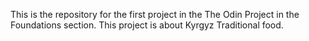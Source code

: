 This is the repository for the first project in the The Odin Project in the Foundations section. This project is about Kyrgyz Traditional food.
